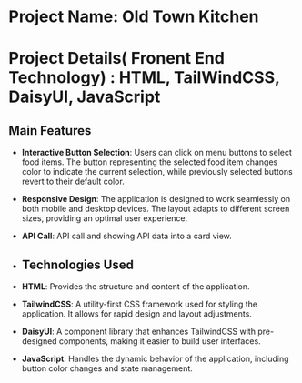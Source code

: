 # Project Name: Old Town Kitchen
# Project Details( Fronent End Technology) : HTML, TailWindCSS, DaisyUI, JavaScript
## Main Features

- **Interactive Button Selection**: Users can click on menu buttons to select food items. The button representing the selected food item changes color to indicate the current selection, while previously selected buttons revert to their default color.
- **Responsive Design**: The application is designed to work seamlessly on both mobile and desktop devices. The layout adapts to different screen sizes, providing an optimal user experience.
- **API Call**: API call and showing API data into a card view.

- ## Technologies Used

- **HTML**: Provides the structure and content of the application.
- **TailwindCSS**: A utility-first CSS framework used for styling the application. It allows for rapid design and layout adjustments.
- **DaisyUI**: A component library that enhances TailwindCSS with pre-designed components, making it easier to build user interfaces.
- **JavaScript**: Handles the dynamic behavior of the application, including button color changes and state management.

